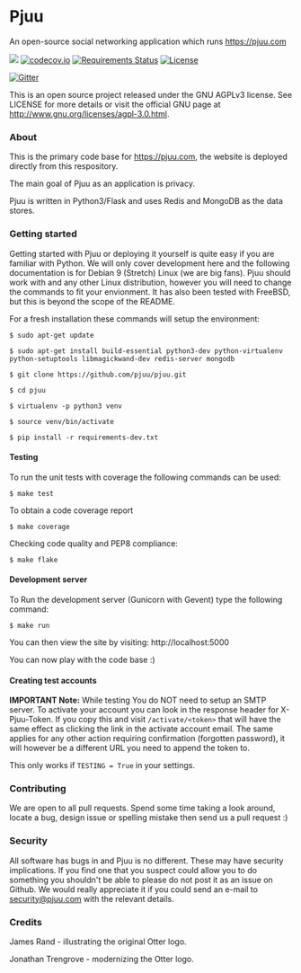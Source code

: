 # Pjuu

An open-source social networking application which runs https://pjuu.com

![](https://github.com/pjuu/pjuu/workflows/main/badge.svg?branch=master) [![codecov.io](http://codecov.io/github/pjuu/pjuu/coverage.svg?branch=master)](http://codecov.io/github/pjuu/pjuu?branch=master) [![Requirements Status](https://requires.io/github/pjuu/pjuu/requirements.svg?branch=master)](https://requires.io/github/pjuu/pjuu/requirements/?branch=master) [![License](https://img.shields.io/badge/license-AGPLv3-brightgreen.svg)](http://www.gnu.org/licenses/agpl-3.0.en.html)

[![Gitter](https://badges.gitter.im/Join%20Chat.svg)](https://gitter.im/pjuu/pjuu?utm_source=badge&utm_medium=badge&utm_campaign=pr-badge)


This is an open source project released under the GNU AGPLv3 license. See LICENSE for more details or visit the official GNU page at http://www.gnu.org/licenses/agpl-3.0.html.

### About

This is the primary code base for https://pjuu.com, the website is deployed directly from this respository.

The main goal of Pjuu as an application is privacy.

Pjuu is written in Python3/Flask and uses Redis and MongoDB as the data stores.

### Getting started

Getting started with Pjuu or deploying it yourself is quite easy if you are familiar with Python. We will only cover development here and the following documentation is for Debian 9 (Stretch) Linux (we are big fans). Pjuu should work with and any other Linux distribution, however you will need to change the commands to fit your envionment. It has also been tested with FreeBSD, but this is beyond the scope of the README.

For a fresh installation these commands will setup the environment:

```
$ sudo apt-get update

$ sudo apt-get install build-essential python3-dev python-virtualenv python-setuptools libmagickwand-dev redis-server mongodb

$ git clone https://github.com/pjuu/pjuu.git

$ cd pjuu

$ virtualenv -p python3 venv

$ source venv/bin/activate

$ pip install -r requirements-dev.txt
```

#### Testing

To run the unit tests with coverage the following commands can be used:

```
$ make test
```

To obtain a code coverage report

```
$ make coverage
```

Checking code quality and PEP8 compliance:

```
$ make flake
```

#### Development server

To Run the development server (Gunicorn with Gevent) type the following command:

```
$ make run
```

You can then view the site by visiting: http://localhost:5000

You can now play with the code base :)

#### Creating test accounts

**IMPORTANT Note:**
While testing You do NOT need to setup an SMTP server. To activate your account you can look in the response header for X-Pjuu-Token. If you copy this and visit `/activate/<token>` that will have the same effect as clicking the link in the activate account email. The same applies for any other action requiring confirmation (forgotten password), it will however be a different URL you need to append the token to.

This only works if `TESTING = True` in your settings.

### Contributing

We are open to all pull requests. Spend some time taking a look around, locate a bug, design issue or spelling mistake then send us a pull request :)

### Security

All software has bugs in and Pjuu is no different. These may have security implications. If you find one that you suspect could allow you to do something you shouldn't be able to please do not post it as an issue on Github. We would really appreciate it if you could send an e-mail to security@pjuu.com with the relevant details.

### Credits

James Rand - illustrating the original Otter logo.

Jonathan Trengrove - modernizing the Otter logo.
